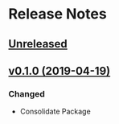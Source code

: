 # Release Notes

## [Unreleased](https://github.com/ixocreate/command-bus-package/compare/0.1.0...develop)

## [v0.1.0 (2019-04-19)](https://github.com/ixocreate/command-bus-package/compare/master...0.1.0)

### Changed
- Consolidate Package
